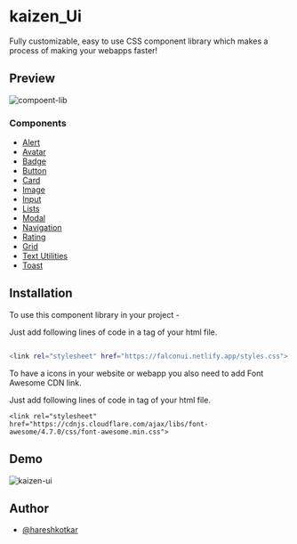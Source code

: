# kaizen_Ui

Fully customizable, easy to use CSS component library which makes a process of making your webapps faster! 

## Preview
![compoent-lib](https://user-images.githubusercontent.com/75067419/154898838-3fe1aeaa-88fa-441c-b17c-fb0a64df9d42.png)


### Components 
 * [Alert](https://kaizen-ui.netlify.app/components/alert/alert.html)
  * [Avatar](https://kaizen-ui.netlify.app/avatar/avatar.html)
  * [Badge](https://kaizen-ui.netlify.app/bagde/bagde.html)
  * [Button](https://kaizen-ui.netlify.app/buttons/buttons.html)
  * [Card](https://kaizen-ui.netlify.app/cards/cards.html)
  * [Image](https://kaizen-ui.netlify.app/images/images.html)
  * [Input](https://kaizen-ui.netlify.app/input/input.html)
  * [Lists](https://kaizen-ui.netlify.app/lists/lists.html)
  * [Modal](https://kaizen-ui.netlify.app/modals/modals.html)
  * [Navigation](https://kaizen-ui.netlify.app/navigation/nav.html)
  * [Rating](https://kaizen-ui.netlify.app/rating/rating.html)
  * [Grid](https://kaizen-ui.netlify.app/simple-grid/grid.html)
  * [Text Utilities](https://kaizen-ui.netlify.app/text-utilities/text.html)
  * [Toast](https://kaizen-ui.netlify.app/toast/toast.html)

## Installation

To use this component library in your project -

Just add following lines of code in a <head/> tag of your html file.

  ```bash 

<link rel="stylesheet" href="https://falconui.netlify.app/styles.css">

```

To have a icons in your website or webapp you also need to add Font Awesome CDN link.

Just add following lines of code in <head/> tag of your html file.


    <link rel="stylesheet" href="https://cdnjs.cloudflare.com/ajax/libs/font-awesome/4.7.0/css/font-awesome.min.css">
    
## Demo

![kaizen-ui](https://user-images.githubusercontent.com/75067419/154906488-bc707ce6-de05-4b50-83dc-e5701fcf365b.gif)

## Author

- [@hareshkotkar](https://github.com/harshkotkar5557)


